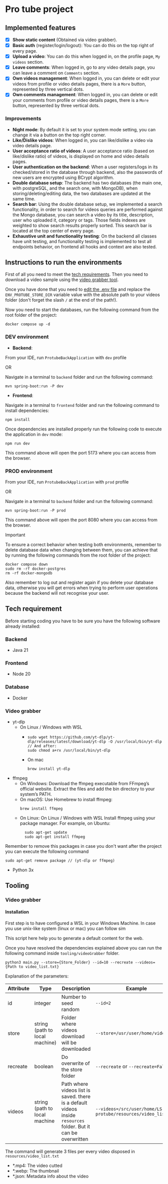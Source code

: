 # Pro tube project

## Implemented features
- [X] **Show static content** (Obtained via video grabber).
- [X] **Basic auth** (register/login/logout): You can do this on the top right of every page.
- [X] **Upload a video**: You can do this when logged in, on the profile page, `My videos` section.
- [X] **Leave comments**: When logged in, go to any video details page, you can leave a comment on `Comments` section.
- [X] **Own videos management**: When logged in, you can delete or edit your videos from profile or video details pages, there is a `More` button, represented by three vertical dots.
- [X] **Own comments management**: When logged in, you can delete or edit your comments from profile or video details pages, there is a `More` button, represented by three vertical dots.

### Improvements

- **Night mode**: By default it is set to your system mode setting, you can change it via a button on the top right corner.
- **Like/Dislike videos**: When logged in, you can like/dislike a video via video details page.
- **User acceptance ratio of videos**: A user acceptance ratio (based on like/dislike ratio) of videos, is displayed on home and video details pages.
- **User authentication on the backend**: When a user registers/logs in its checked/stored in the database through backend, also the passwords of new users are encrypted using BCrypt algorithm.
- **Double database setup**: The backend has two databases (the main one, with postgreSQL, and the search one, with MongoDB), when storing/deleting/editing data, the two databases are updated at the same time.
- **Search bar**: Using the double database setup, we implemented a search functionality, in order to search for videos queries are performed against the Mongo database, you can search a video by its title, description, user who uploaded it, category or tags. Those fields indexes are weighted to show search results properly sorted. This search bar is located at the top center of every page.
- **Exhaustive unit and functionality testing**: On the backend all classes have unit testing, and functionality testing is implemented to test all endpoints behavior, on frontend all hooks and context are also tested.

## Instructions to run the environments

First of all you need to meet the [tech requirements](#tech-requirement). Then you need to download a video sample using the [video grabber tool](#tooling).

Once you have done that you need to [edit the .env file](backend/.env) and replace the `ENV_PROTUBE_STORE_DIR` variable value with the absolute path to your videos folder (don't forget the slash `/` at the end of the path!).

Now you need to start the databases, run the following command from the root folder of the project:

```commandline
docker compose up -d
```

### DEV environment

* **Backend**:

From your IDE, run `ProtubeBackApplication` with `dev` profile

OR

Navigate in a terminal to `backend` folder and run the following command:

```commandline
mvn spring-boot:run -P dev
```

* **Frontend**:

Navigate in a terminal to `frontend` folder and run the following command to install dependencies:

```commandline
npm install
```
Once dependencies are installed properly run the following code to execute the application in `dev` mode:

```commandline
npm run dev
```

This command above will open the port 5173 where you can access from the browser.

### PROD environment

From your IDE, run `ProtubeBackApplication` with `prod` profile

OR

Navigate in a terminal to `backend` folder and run the following command:

```commandline
mvn spring-boot:run -P prod
```

This command above will open the port 8080 where you can access from the browser.

>[!IMPORTANT]
>To ensure a correct behavior when testing both environments, remember to delete database data when changing between them, you can achieve that by running the following commands from the root folder of the project:
>```commandline
>docker compose down
>sudo rm -rf docker-postgres
>rm -rf docker-mongodb
>```
>
>Also remember to log out and register again if you delete your database data, otherwise you will get errors when trying to perform user operations because the backend will not recognise your user.

## Tech requirement

Before starting coding you have to be sure you have the following software already installed:

### Backend

* Java 21

### Frontend

* Node 20

### Database

* Docker
  
### Video grabber

* yt-dlp 
  * On Linux / Windows with WSL
    * ```commandline
      sudo wget https://github.com/yt-dlp/yt-dlp/releases/latest/download/yt-dlp -O /usr/local/bin/yt-dlp
      // And after:
      sudo chmod a+rx /usr/local/bin/yt-dlp
      ```
    * On mac
      ```commandline
      brew install yt-dlp
      ```
* ffmpeg
    * On Windows: Download the ffmpeg executable from FFmpeg’s official website. Extract the files and add the bin
      directory to your system’s PATH.
    * On macOS: Use Homebrew to install ffmpeg:
      ```commandline
      brew install ffmpeg
      ```
    * On Linux:  On Linux / Windows with WSL Install ffmpeg using your package manager. For example, on Ubuntu:
      ```commandline
        sudo apt-get update
        sudo apt-get install ffmpeg
      ```
      
Remember to remove this packages in case you don't want after the project you can execute the following command
```commandline
sudo apt-get remove package // (yt-dlp or ffmpeg)
```
* Python 3x

## Tooling

### Video grabber

#### Installation
First step is to have configured a WSL in your Windows Machine. In case you use unix-like system (linux or mac) you can follow sim

This script here help you to generate a default content for the web.

Once you have resolved the dependencies explained above you can run the following command inside `tooling/videoGrabber`
folder.

```commandline
python3 main.py --store={Store_Folder} --id=10 --recreate --videos={Path to video_list.txt}
```

Explanation of the parameters:

| Attribute | Type                           | Description                                                                                                     | Example                                                       |
|-----------|--------------------------------|-----------------------------------------------------------------------------------------------------------------|---------------------------------------------------------------|
| id        | integer                        | Number to seed random                                                                                           | `--id=2`                                                      |
| store     | string (path to local machine) | Folder where videos download will be downloaded                                                                 | `--store=/usr/user/home/videos`                               |
| recreate  | boolean                        | Do overwrite of the store folder                                                                                | `--recreate` or `--recreate=False`                            |
| videos    | string (path to local machine  | Path where videos list is saved. there is a default videos inside `resources` folder. But it can be overwritten | `--videos=/src/user/home/LS-protube/resources/video_list.txt` |

The command will generate 3 files per every video disposed in `resources/video_list.txt`

* *.mp4: The video cutted
* *.webp: The thumbnail
* *.json: Metadata info about the video

